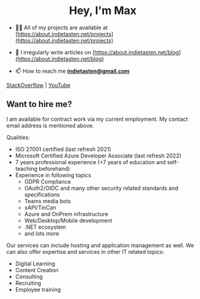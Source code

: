 <h1 align="center">Hey, I'm Max</h1>

- 👨‍💻 All of my projects are available at [https://about.indietasten.net/projects](https://about.indietasten.net/projects)

- 📝 I irregularly write articles on [https://about.indietasten.net/blog](https://about.indietasten.net/blog)

- 📫 How to reach me **indietasten@gmail.com**

[StackOverflow](https://stackoverflow.com/users/3919195)
|
[YouTube](https://www.youtube.com/indietasten)


Want to hire me?
----------------

I am available for contract work via my current employment. My contact email address is mentioned above.

Qualities:
- ISO 27001 certified (last refresh 2021)
- Microsoft Certified Azure Developer Associate (last refresh 2022)
- 7 years professional experience (+7 years of education and self-teaching beforehand)
- Experience in following topics
    - GDPR Compliance
    - OAuth2/OIDC and many other security related standards and specifications
    - Teams media bots
    - xAPI/TinCan
    - Azure and OnPrem infrastructure
    - Web/Desktop/Mobile development
    - .NET ecosystem
    - and lots more

Our services can include hosting and application management as well.
We can also offer expertise and services in other IT related topics:
- Digital Learning
- Content Creation
- Consulting
- Recruiting
- Employee training
